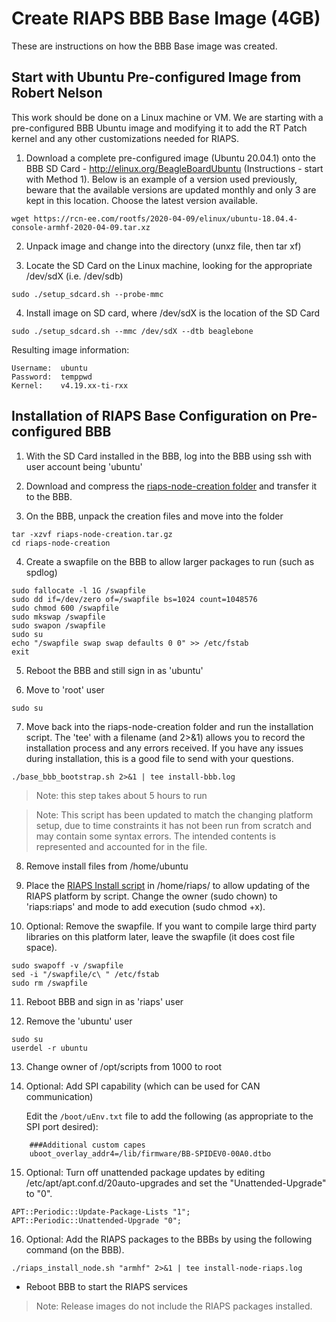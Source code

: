 # Create RIAPS BBB Base Image (4GB)

These are instructions on how the BBB Base image was created.  

## Start with Ubuntu Pre-configured Image from Robert Nelson

This work should be done on a Linux machine or VM. We are starting with a pre-configured BBB Ubuntu image and modifying it to add the RT Patch kernel and any other customizations needed for RIAPS.

1) Download a complete pre-configured image (Ubuntu 20.04.1) onto the BBB SD Card - http://elinux.org/BeagleBoardUbuntu (Instructions - start with Method 1).  Below is an example of a version used previously, beware that the available versions are updated monthly and only 3 are kept in this location.  Choose the latest version available.

```
wget https://rcn-ee.com/rootfs/2020-04-09/elinux/ubuntu-18.04.4-console-armhf-2020-04-09.tar.xz
```

2) Unpack image and change into the directory (unxz file, then tar xf)

3) Locate the SD Card on the Linux machine, looking for the appropriate /dev/sdX (i.e. /dev/sdb)

```
sudo ./setup_sdcard.sh --probe-mmc
```

4) Install image on SD card, where /dev/sdX is the location of the SD Card

```
sudo ./setup_sdcard.sh --mmc /dev/sdX --dtb beaglebone
```

Resulting image information:

```
Username:  ubuntu
Password:  temppwd
Kernel:    v4.19.xx-ti-rxx
```

## Installation of RIAPS Base Configuration on Pre-configured BBB

1) With the SD Card installed in the BBB, log into the BBB using ssh with user account being 'ubuntu'

2) Download and compress the [riaps-node-creation folder](https://github.com/RIAPS/riaps-integration/tree/master/riaps-node-creation) and transfer it to the BBB.

3) On the BBB, unpack the creation files and move into the folder

```
tar -xzvf riaps-node-creation.tar.gz
cd riaps-node-creation
```

4) Create a swapfile on the BBB to allow larger packages to run (such as spdlog)

```
sudo fallocate -l 1G /swapfile
sudo dd if=/dev/zero of=/swapfile bs=1024 count=1048576
sudo chmod 600 /swapfile
sudo mkswap /swapfile
sudo swapon /swapfile
sudo su
echo "/swapfile swap swap defaults 0 0" >> /etc/fstab
exit
```

5) Reboot the BBB and still sign in as 'ubuntu'

6) Move to 'root' user

```
sudo su
```

7) Move back into the riaps-node-creation folder and run the installation script. The 'tee' with a filename (and 2>&1) allows you to record the installation process and any errors received. If you have any issues during installation, this is a good file to send with your questions.

```
./base_bbb_bootstrap.sh 2>&1 | tee install-bbb.log
```

> Note: this step takes about 5 hours to run

> Note:  This script has been updated to match the changing platform setup, due to time constraints it has not been run from scratch and may contain some syntax errors.  The intended contents is represented and accounted for in the file.

8) Remove install files from /home/ubuntu

9) Place the [RIAPS Install script](https://github.com/RIAPS/riaps-integration/blob/master/riaps-node-runtime/riaps_install_node.sh) in /home/riaps/ to allow updating of the RIAPS platform by script. Change the owner (sudo chown) to 'riaps:riaps' and mode to add execution (sudo chmod +x).

10) Optional:  Remove the swapfile.  If you want to compile large third party libraries on this platform later, leave the swapfile (it does cost file space).

```
sudo swapoff -v /swapfile
sed -i "/swapfile/c\ " /etc/fstab
sudo rm /swapfile
```

11) Reboot BBB and sign in as 'riaps' user

12) Remove the 'ubuntu' user

```
sudo su
userdel -r ubuntu
```

13) Change owner of /opt/scripts from 1000 to root

14) Optional: Add SPI capability (which can be used for CAN communication)

    Edit the `/boot/uEnv.txt` file to add the following (as appropriate to the SPI port desired):

```
    ###Additional custom capes  
    uboot_overlay_addr4=/lib/firmware/BB-SPIDEV0-00A0.dtbo  
```

15) Optional: Turn off unattended package updates by editing /etc/apt/apt.conf.d/20auto-upgrades and set the "Unattended-Upgrade" to "0".

```
APT::Periodic::Update-Package-Lists "1";
APT::Periodic::Unattended-Upgrade "0";
```

16) Optional: Add the RIAPS packages to the BBBs by using the following command (on the BBB).

```
./riaps_install_node.sh "armhf" 2>&1 | tee install-node-riaps.log
```

- Reboot BBB to start the RIAPS services

> Note: Release images do not include the RIAPS packages installed.
